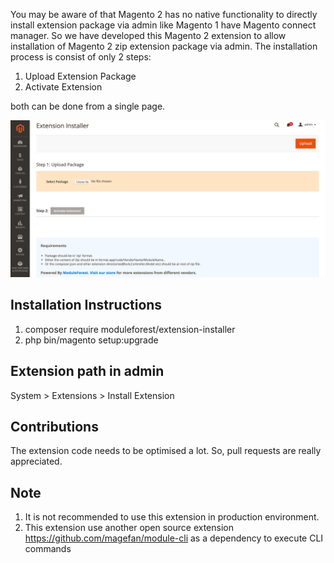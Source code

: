 You may be aware of that Magento 2 has no native functionality to directly install extension package via admin like Magento 1 have Magento connect manager. So we have developed this Magento 2 extension to allow installation of Magento 2 zip extension package via admin. The installation process is consist of only 2 steps:

1. Upload Extension Package
2. Activate Extension

both can be done from a single page.

![Screenshot](https://raw.githubusercontent.com/moduleforest/magento2-extension-installer/master/screenshot.png)

## Installation Instructions

1. composer require moduleforest/extension-installer
2. php bin/magento setup:upgrade

## Extension path in admin

System > Extensions > Install Extension

## Contributions

The extension code needs to be optimised a lot. So, pull requests are really appreciated.

## Note

1. It is not recommended to use this extension in production environment.
2. This extension use another open source extension https://github.com/magefan/module-cli as a dependency to execute CLI commands 
